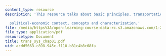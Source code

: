 ```yaml
---
content_type: resource
description: 'This resource talks about basic principles, transportation and the social-

  political-economic context, concepts and characterization.'
file: /media/https%3A/open-learning-course-data-rc.s3.amazonaws.com/1-221j-transportation-systems-fall-2004/acdd5663c898945cf110b81c4b8c68fa_trans_sys_chap01.pdf
file_type: application/pdf
resourcetype: Document
title: trans_sys_chap01.pdf
uid: acdd5663-c898-945c-f110-b81c4b8c68fa
---
```

